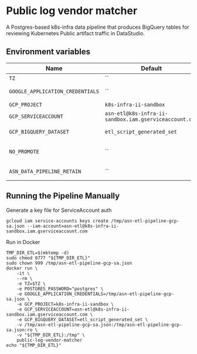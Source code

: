 # Public log vendor matcher

A Postgres-based k8s-infra data pipeline that produces BigQuery tables for reviewing Kubernetes Public artifact traffic in DataStudio.

## Environment variables

| Name                             | Default                                                | Description                                                                           |
| -------------------------------- | ------------------------------------------------------ | ------------------------------------------------------------------------------------- |
| `TZ`                             | ``                                                     | Container time zone                                                                   |
| `GOOGLE_APPLICATION_CREDENTIALS` | ``                                                     | The path to the GCP service account json key                                          |
| `GCP_PROJECT`                    | `k8s-infra-ii-sandbox`                                 | The project to target                                                                 |
| `GCP_SERVICEACCOUNT`             | `asn-etl@k8s-infra-ii-sandbox.iam.gserviceaccount.com` | The GCP service account name                                                          |
| `GCP_BIGQUERY_DATASET`           | `etl_script_generated_set`                             | The dataset and basename to write to (appends date)                                   |
| `NO_PROMOTE`                     | ``                                                     | Disable the promotion of `${GCP_BIGQUERY_DATASET}_${DATE}` to ${GCP_BIGQUERY_DATASET} |
| `ASN_DATA_PIPELINE_RETAIN`       | ``                                                     | Keeps Postgres running after the job has completed                                    |

## Running the Pipeline Manually

Generate a key file for ServiceAccount auth

```
gcloud iam service-accounts keys create /tmp/asn-etl-pipeline-gcp-sa.json --iam-account=asn-etl@k8s-infra-ii-sandbox.iam.gserviceaccount.com
```

Run in Docker

```
TMP_DIR_ETL=$(mktemp -d)
sudo chmod 0777 "${TMP_DIR_ETL}"
sudo chown 999 /tmp/asn-etl-pipeline-gcp-sa.json
docker run \
    -it \
    --rm \
    -e TZ=$TZ \
    -e POSTGRES_PASSWORD="postgres" \
    -e GOOGLE_APPLICATION_CREDENTIALS=/tmp/asn-etl-pipeline-gcp-sa.json \
    -e GCP_PROJECT=k8s-infra-ii-sandbox \
    -e GCP_SERVICEACCOUNT=asn-etl@k8s-infra-ii-sandbox.iam.gserviceaccount.com \
    -e GCP_BIGQUERY_DATASET=etl_script_generated_set \
    -v /tmp/asn-etl-pipeline-gcp-sa.json:/tmp/asn-etl-pipeline-gcp-sa.json:ro \
    -v "${TMP_DIR_ETL}:/tmp" \
    public-log-vendor-matcher
echo "${TMP_DIR_ETL}"
```
